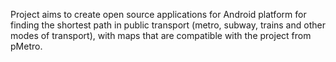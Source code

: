 Project aims to create open source applications for Android platform for finding the shortest path in public transport (metro, subway, trains and other modes of transport), with maps that are compatible with the project from pMetro.
